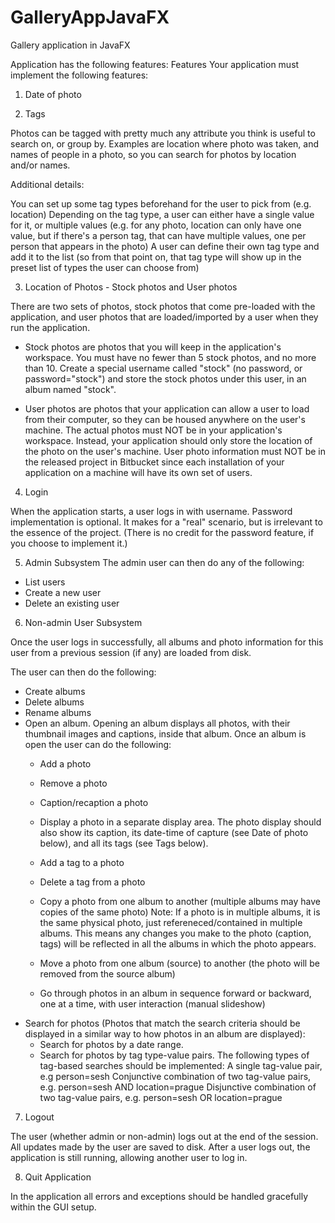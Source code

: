 # GalleryAppJavaFX
Gallery application in JavaFX

Application has the following features:
Features
Your application must implement the following features:

1. Date of photo

2. Tags

Photos can be tagged with pretty much any attribute you think is useful to search on, or group by. Examples are location where photo was taken, and names of people in a photo, so you can search for photos by location and/or names.

Additional details:

You can set up some tag types beforehand for the user to pick from (e.g. location)
Depending on the tag type, a user can either have a single value for it, or multiple values (e.g. for any photo, location can only have one value, but if there's a person tag, that can have multiple values, one per person that appears in the photo)
A user can define their own tag type and add it to the list (so from that point on, that tag type will show up in the preset list of types the user can choose from)

3. Location of Photos - Stock photos and User photos

There are two sets of photos, stock photos that come pre-loaded with the application, and user photos that are loaded/imported by a user when they run the application.

* Stock photos are photos that you will keep in the application's workspace. You must have no fewer than 5 stock photos, and no more than 10.
Create a special username called "stock" (no password, or password="stock") and store the stock photos under this user, in an album named "stock".

* User photos are photos that your application can allow a user to load from their computer, so they can be housed anywhere on the user's machine. The actual photos must NOT be in your application's workspace. Instead, your application should only store the location of the photo on the user's machine. User photo information must NOT be in the released project in Bitbucket since each installation of your application on a machine will have its own set of users.

4. Login

When the application starts, a user logs in with username. Password implementation is optional. It makes for a "real" scenario, but is irrelevant to the essence of the project. (There is no credit for the password feature, if you choose to implement it.)

5. Admin Subsystem
The admin user can then do any of the following:
* List users
* Create a new user
* Delete an existing user

6. Non-admin User Subsystem

Once the user logs in successfully, all albums and photo information for this user from a previous session (if any) are loaded from disk.

The user can then do the following:
* Create albums
* Delete albums
* Rename albums
* Open an album. Opening an album displays all photos, with their thumbnail images and captions, inside that album. Once an album is open the user can do the following:
  * Add a photo
  * Remove a photo
  * Caption/recaption a photo
  * Display a photo in a separate display area. The photo display should also show its caption, its date-time of capture (see Date of photo below), and all its tags (see Tags below).
  * Add a tag to a photo
  * Delete a tag from a photo
  * Copy a photo from one album to another (multiple albums may have copies of the same photo)
Note: If a photo is in multiple albums, it is the same physical photo, just refereneced/contained in multiple albums. This means any changes you make to the photo (caption, tags) will be reflected in all the albums in which the photo appears.

  * Move a photo from one album (source) to another (the photo will be removed from the source album)
  * Go through photos in an album in sequence forward or backward, one at a time, with user interaction (manual slideshow)
* Search for photos (Photos that match the search criteria should be displayed in a similar way to how photos in an album are displayed):
  * Search for photos by a date range.
  * Search for photos by tag type-value pairs. The following types of tag-based searches should be implemented:
    A single tag-value pair, e.g person=sesh
    Conjunctive combination of two tag-value pairs, e.g. person=sesh AND location=prague
    Disjunctive combination of two tag-value pairs, e.g. person=sesh OR location=prague

7. Logout

The user (whether admin or non-admin) logs out at the end of the session. All updates made by the user are saved to disk.
After a user logs out, the application is still running, allowing another user to log in.

8. Quit Application

In the application all errors and exceptions should be handled gracefully within the GUI setup.
